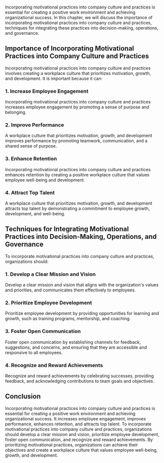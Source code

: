 
Incorporating motivational practices into company culture and practices is essential for creating a positive work environment and achieving organizational success. In this chapter, we will discuss the importance of incorporating motivational practices into company culture and practices, techniques for integrating these practices into decision-making, operations, and governance.

Importance of Incorporating Motivational Practices into Company Culture and Practices
-------------------------------------------------------------------------------------

Incorporating motivational practices into company culture and practices involves creating a workplace culture that prioritizes motivation, growth, and development. It is important because it can:

### 1. Increase Employee Engagement

Incorporating motivational practices into company culture and practices increases employee engagement by promoting a sense of purpose and belonging.

### 2. Improve Performance

A workplace culture that prioritizes motivation, growth, and development improves performance by promoting teamwork, communication, and a shared sense of purpose.

### 3. Enhance Retention

Incorporating motivational practices into company culture and practices enhances retention by creating a positive workplace culture that values employee well-being and development.

### 4. Attract Top Talent

A workplace culture that prioritizes motivation, growth, and development attracts top talent by demonstrating a commitment to employee growth, development, and well-being.

Techniques for Integrating Motivational Practices into Decision-Making, Operations, and Governance
--------------------------------------------------------------------------------------------------

To incorporate motivational practices into company culture and practices, organizations should:

### 1. Develop a Clear Mission and Vision

Develop a clear mission and vision that aligns with the organization's values and priorities, and communicates them effectively to employees.

### 2. Prioritize Employee Development

Prioritize employee development by providing opportunities for learning and growth, such as training programs, mentorship, and coaching.

### 3. Foster Open Communication

Foster open communication by establishing channels for feedback, suggestions, and concerns, and ensuring that they are accessible and responsive to all employees.

### 4. Recognize and Reward Achievements

Recognize and reward achievements by celebrating successes, providing feedback, and acknowledging contributions to team goals and objectives.

Conclusion
----------

Incorporating motivational practices into company culture and practices is essential for creating a positive work environment and achieving organizational success. It increases employee engagement, improves performance, enhances retention, and attracts top talent. To incorporate motivational practices into company culture and practices, organizations should develop a clear mission and vision, prioritize employee development, foster open communication, and recognize and reward achievements. By prioritizing motivational practices, organizations can achieve their objectives and create a workplace culture that values employee well-being, growth, and development.
